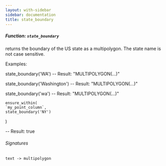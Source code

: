 ```yaml
---
layout: with-sidebar
sidebar: documentation
title: state_boundary
---
```


##### Function: `state_boundary`
returns the boundary of the US state
  as a multipolygon. The state name is not case sensitive.

Examples:


  state_boundary('WA')
  -- Result: "MULTIPOLYGON(...)"

  state_boundary('Washington')
  -- Result: "MULTIPOLYGON(...)"

  state_boundary('wa')
  -- Result: "MULTIPOLYGON(...)"

    ensure_within(
    `my_point_column`,
    state_boundary('NY')
  )

  -- Result: true

###### Signatures
    text -> multipolygon

